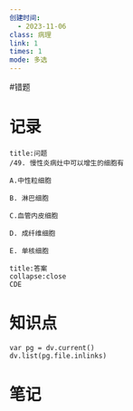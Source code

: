 ```yaml
---
创建时间:
  - 2023-11-06
class: 病理
link: 1
times: 1
mode: 多选
---
```

#错题


记录
==
```ad-question
title:问题
/49. 慢性炎病灶中可以增生的细胞有

A.中性粒细胞

B. 淋巴细胞

C.血管内皮细胞

D. 成纤维细胞

E. 单核细胞
```

```ad-note
title:答案
collapse:close
CDE
```

知识点
==
```dataviewjs
var pg = dv.current()
dv.list(pg.file.inlinks)
```

笔记
==